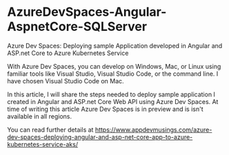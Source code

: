 # AzureDevSpaces-Angular-AspnetCore-SQLServer
Azure Dev Spaces: Deploying sample Application developed in Angular and ASP.net Core to Azure Kubernetes Service

With Azure Dev Spaces, you can develop on Windows, Mac, or Linux using familiar tools like Visual Studio, Visual Studio Code, or the command line. I have chosen Visual Studio Code on Mac.

In this article, I will share the steps needed to deploy sample application I created in Angular and ASP.net Core Web API using Azure Dev Spaces. At time of writing this article Azure Dev Spaces is in preview and is isn't available in all regions.

You can read further details at https://www.appdevmusings.com/azure-dev-spaces-deploying-angular-and-asp-net-core-app-to-azure-kubernetes-service-aks/
